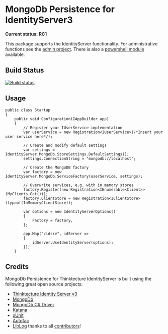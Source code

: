 # MongoDb Persistence for IdentityServer3 #

**Current status: RC1**

This package supports the IdentityServer functionality. For administrative functions see the [admin project](https://github.com/jageall/IdentityServer.v3.Admin.MongoDb). There is also a [powershell module](https://github.com/jageall/IdentityServer.v3.AdminModule) available.

## Build Status ##
[![Build status](https://ci.appveyor.com/api/projects/status/gvfsmakv08fmxo68?svg=true)](https://ci.appveyor.com/project/jageall/identityserver-v3-mongodb)

## Usage ##

    public class Startup
    {
        public void Configuration(IAppBuilder app)
        {
            // Register your IUserService implementation
            var userService = new Registration<IUserService>(/*Insert your user service here*/);

            // Create and modify default settings
            var settings = IdentityServer.MongoDb.StoreSettings.DefaultSettings();
            settings.ConnectionString = "mongodb://localhost";

            // Create the MongoDB factory
            var factory = new IdentityServer.MongoDb.ServiceFactory(userService, settings);

            // Overwrite services, e.g. with in memory stores
            factory.Register(new Registration<IEnumerable<Client>>(MyClients.Get()));
            factory.ClientStore = new Registration<IClientStore>(typeof(InMemoryClientStore));

            var options = new IdentityServerOptions()
            {
                Factory = factory,
            };

            app.Map("/idsrv", idServer =>
            {
                idServer.UseIdentityServer(options);
            });
        }

## Credits ##
MongoDb Persistence for Thinktecture IdentityServer is built using the following great open source projects:
- [Thinktecture Identity Server v3](https://github.com/identityserver/identityserver3)
- [MongoDb](http://www.mongodb.org/)
- [MongoDb C# Driver](https://github.com/mongodb/mongo-csharp-driver)
- [Katana](https://katanaproject.codeplex.com/)
- [xUnit](https://github.com/xunit)
- [Autofac](http://autofac.org/)
- [LibLog](https://github.com/damianh/liblog)
thanks to all [contributors](https://github.com/jageall/IdentityServer3.MongoDb/graphs/contributors)!
